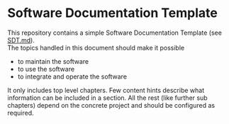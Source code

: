 Software Documentation Template
===============================

This repository contains a simple Software Documentation Template (see [SDT.md](SDT.md)).<br/> 
The topics handled in this document should make it possible

- to maintain the software
- to use the software
- to integrate and operate the software

It only includes top level chapters. Few content hints  describe what information can be included in a section. All the rest (like further sub chapters) depend on the concrete project and should be configured as required.

